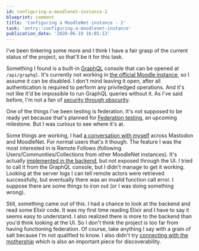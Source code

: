 ```yaml
---
id: configuring-a-moodlenet-instance-2
blueprint: comment
title: 'Configuring a MoodleNet instance - 2'
task: 'entry::configuring-a-moodlenet-instance'
publication_date: '2020-06-19 16:05:13'
---
```


I've been tinkering some more and I think I have a fair grasp of the current status of the project, so that'll be it for this task.

Something I found is a built-in [GraphQL](https://graphql.org/) console that can be opened at `/api/graphql`. It's currently not working in [the official Moodle instance](https://moodle.net), so I assume it can be disabled. I don't mind leaving it open, after all authentication is required to perform any priviledged operations. And it's not like it'd be impossible to run GraphQL queries without it. As I've said before, I'm not a fan of [security through obscurity](https://en.wikipedia.org/wiki/Security_through_obscurity).

One of the things I've been testing is federation. It's not supposed to be ready yet because that's planned for [Federation testing](https://gitlab.com/moodlenet/meta/-/milestones/4), an upcoming milestone. But I was curious to see where it's at.

Some things are working, I had [a conversation with myself](https://learn.noeldemartin.social/thread/01EB0CH1YJ5BRH0AKQE729RFEY) across Mastodon and MoodleNet. For normal users that's it though. The feature I was the most interested in is Remote Follows (following Users/Communities/Collections from other MoodleNet instances). It's actually [implemented in the backend](https://gitlab.com/moodlenet/backend/-/blob/develop/lib/moodle_net_web/graphql/follows_resolver.ex#L199), but not exposed through the UI. I tried to call it from the GraphQL console, but I didn't manage to get it working. Looking at the server logs I can tell remote actors were retrieved successfully, but eventually there was an invalid function call error. I suppose there are some things to iron out (or I was doing something wrong).

Still, something came out of this. I had a chance to look at the backend and read some Elixir code. It was my first time reading Elixir and I have to say it seems easy to understand. I also realized there is more to the backend than you'd think looking at the UI. So I don't think the project is too far from having functioning federation. Of course, take anything I say with a grain of salt because I'm not qualified to know. I also didn't try [connecting with the mothership](http://bit.ly/2ZgmrYn) which is also an important piece for discoverability.
